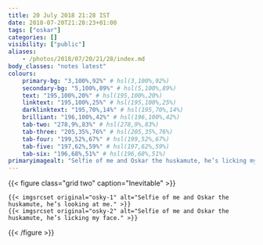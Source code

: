 ```yaml
---
title: 20 July 2018 21:28 IST
date: 2018-07-20T21:28:23+01:00
tags: ["oskar"]
categories: []
visibility: ["public"]
aliases:
    - /photos/2018/07/20/21/28/index.md
body_classes: "notes latest"
colours:
    primary-bg: "3,100%,92%" # hsl(3,100%,92%)
    secondary-bg: "5,100%,89%" # hsl(5,100%,89%)
    text: "195,100%,20%" # hsl(195,100%,20%)
    linktext: "195,100%,25%" # hsl(195,100%,25%)
    darklinktext: "195,70%,14%" # hsl(195,70%,14%)
    brilliant: "196,100%,42%" # hsl(196,100%,42%)
    tab-two: "278,9%,83%" # hsl(278,9%,83%)
    tab-three: "205,35%,76%" # hsl(205,35%,76%)
    tab-four: "199,52%,67%" # hsl(199,52%,67%)
    tab-five: "197,62%,59%" # hsl(197,62%,59%)
    tab-six: "196,68%,51%" # hsl(196,68%,51%)
primaryimagealt: "Selfie of me and Oskar the huskamute, he’s licking my face."
---
```


{{< figure class="grid two" caption="Inevitable" >}}

    {{< imgsrcset original="osky-1" alt="Selfie of me and Oskar the huskamute, he’s looking at me." >}}
    {{< imgsrcset original="osky-2" alt="Selfie of me and Oskar the huskamute, he’s licking my face." >}}

{{< /figure >}}
